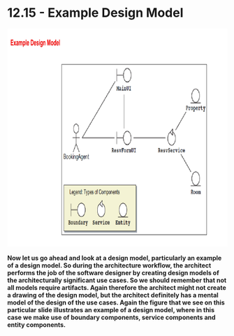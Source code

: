 # 12.15 - Example Design Model

<img src="/images/12_15_01.jpg" width="800" height="500">

**Now let us go ahead and look at a design model, particularly an example of a design model. So during the architecture workflow, the architect performs the job of the software designer by creating design models of the architecturally significant use cases. So we should remember that not all models require artifacts. Again therefore the architect might not create a drawing of the design model, but the architect definitely has a mental model of the design of the use cases. Again the figure that we see on this particular slide illustrates an example of a design model, where in this case we make use of boundary components, service components and entity components.**